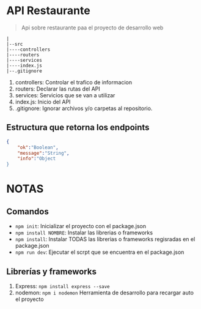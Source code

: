 # API Restaurante

>Api sobre restaurante paa el proyecto de desarrollo web

```
|
|--src
|----controllers
|----routers
|----services
|----index.js
|--.gitignore
```

1. controllers: Controlar el trafico de informacion
2. routers: Declarar las rutas del API
3. services: Servicios que se van a utilizar 
4. index.js: Inicio del API
5. .gitignore: Ignorar archivos y/o carpetas al repositorio.

## Estructura que retorna los endpoints
```json
{
    "ok":"Boolean",
    "message":"String",
    "info":"Object
}
```


# NOTAS
## Comandos
- `npm init`: Inicializar el proyecto con el package.json
- `npm install NOMBRE`: Instalar las librerias o frameworks
- `npm install`: Instalar TODAS las librerias o frameworks regisradas en el package.json
- `npm run dev`: Ejecutar el scrpt que se encuentra en el package.json                

## Librerías y frameworks
1. Express: `npm install express --save`
2. nodemon: `npm i nodemon` Herramienta de desarrollo para recargar auto el proyecto